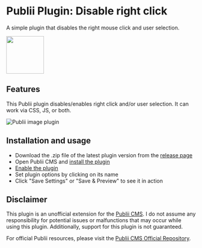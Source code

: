 # Publii Plugin: Disable right click

A simple plugin that disables the right mouse click and user selection.  
<p><img height="100" src="https://raw.githubusercontent.com/gpsblues/Publii-Plugin-Disable-right-click/a131ba7eab9c150b519b86556a1ff04438261b0f/assets/thumbnail.svg"></p>

## Features
This Publii plugin disables/enables right click and/or user selection. It can work via CSS, JS, or both.

![Publii image plugin](https://raw.githubusercontent.com/gpsblues/Publii-Plugin-Disable-right-click/refs/heads/main/.assets/screen1.png)

## Installation and usage
- Download the .zip file of the latest plugin version from the [release page](https://github.com/gpsblues/Publii-Plugin-Disable-right-click/releases/)
- Open Publii CMS and [install the plugin](https://getpublii.com/docs/plugins.html#installingplugins)
- [Enable the plugin](https://getpublii.com/docs/plugins.html#enablingplugins)
- Set plugin options by clicking on its name
- Click "Save Settings" or "Save & Preview" to see it in action

## Disclaimer
This plugin is an unofficial extension for the [Publii CMS](https://getpublii.com/). I do not assume any responsibility for potential issues or malfunctions that may occur while using this plugin. Additionally, support for this plugin is not guaranteed.

For official Publii resources, please visit the [Publii CMS Official Repository](https://marketplace.getpublii.com/plugins/).

